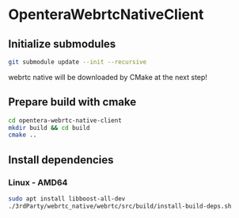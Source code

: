 # OpenteraWebrtcNativeClient

## Initialize submodules
```bash
git submodule update --init --recursive
```
webrtc native will be downloaded by CMake at the next step!

## Prepare build with cmake
```bash
cd opentera-webrtc-native-client
mkdir build && cd build
cmake ..
```

## Install dependencies
### Linux - AMD64
```bash
sudo apt install libboost-all-dev
./3rdParty/webrtc_native/webrtc/src/build/install-build-deps.sh
```
